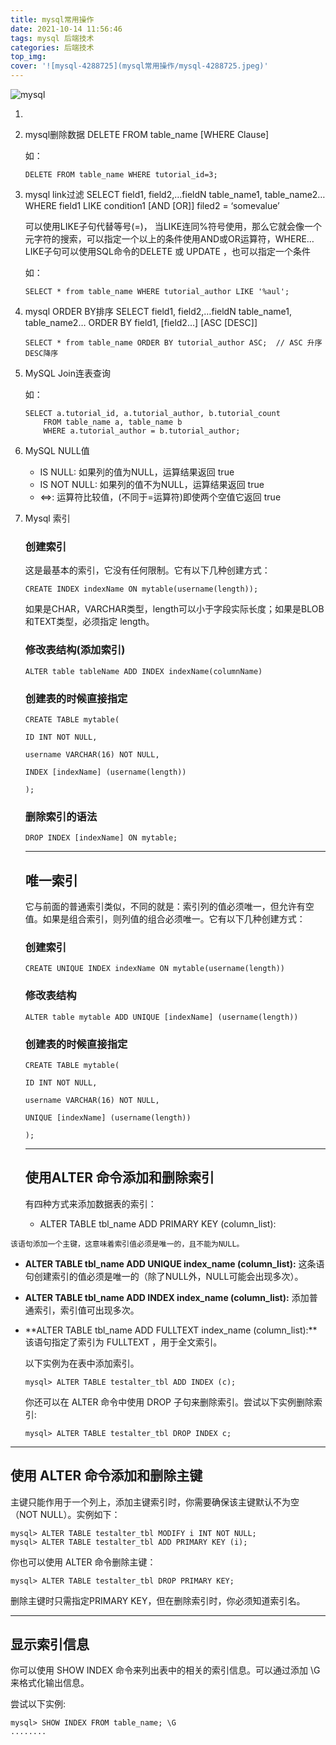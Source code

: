 ```yaml
---
title: mysql常用操作
date: 2021-10-14 11:56:46
tags: mysql 后端技术
categories: 后端技术
top_img: 
cover: '![mysql-4288725](mysql常用操作/mysql-4288725.jpeg)'
---
```


![mysql](mysql常用操作/mysql-4288725.jpeg)

1. ```
   
   ```

2. mysql删除数据 DELETE FROM table_name [WHERE Clause]

   如：

   ```
   DELETE FROM table_name WHERE tutorial_id=3;
   ```

1. mysql link过滤 SELECT field1, field2,…fieldN table_name1, table_name2…WHERE field1 LIKE condition1 [AND [OR]] filed2 = ‘somevalue’

   可以使用LIKE子句代替等号(=)， 当LIKE连同%符号使用，那么它就会像一个元字符的搜索，可以指定一个以上的条件使用AND或OR运算符，WHERE… LIKE子句可以使用SQL命令的DELETE 或 UPDATE ，也可以指定一个条件

   如：

   ```
   SELECT * from table_name WHERE tutorial_author LIKE '%aul';
   ```

1. mysql ORDER BY排序 SELECT field1, field2,…fieldN table_name1, table_name2… ORDER BY field1, [field2…] [ASC [DESC]]

   ```
   SELECT * from table_name ORDER BY tutorial_author ASC;  // ASC 升序    DESC降序
   ```

1. MySQL Join连表查询

   如：

   ```
   SELECT a.tutorial_id, a.tutorial_author, b.tutorial_count
       FROM table_name a, table_name b
       WHERE a.tutorial_author = b.tutorial_author;
   ```

1. MySQL NULL值
   - IS NULL: 如果列的值为NULL，运算结果返回 true
   - IS NOT NULL: 如果列的值不为NULL，运算结果返回 true
   - <=>: 运算符比较值，(不同于=运算符)即使两个空值它返回 true

1. Mysql 索引

   ### 创建索引

   这是最基本的索引，它没有任何限制。它有以下几种创建方式：

   ```
   CREATE INDEX indexName ON mytable(username(length)); 
   ```

   如果是CHAR，VARCHAR类型，length可以小于字段实际长度；如果是BLOB和TEXT类型，必须指定 length。

   ### 修改表结构(添加索引)

   ```
   ALTER table tableName ADD INDEX indexName(columnName)
   ```

   ### 创建表的时候直接指定

   ```
   CREATE TABLE mytable(  
    
   ID INT NOT NULL,   
    
   username VARCHAR(16) NOT NULL,  
    
   INDEX [indexName] (username(length))  
    
   );  
   ```

   ### 删除索引的语法

   ```
   DROP INDEX [indexName] ON mytable; 
   ```

   ------

   ## 唯一索引

   它与前面的普通索引类似，不同的就是：索引列的值必须唯一，但允许有空值。如果是组合索引，则列值的组合必须唯一。它有以下几种创建方式：

   ### 创建索引

   ```
   CREATE UNIQUE INDEX indexName ON mytable(username(length)) 
   ```

   ### 修改表结构

   ```
   ALTER table mytable ADD UNIQUE [indexName] (username(length))
   ```

   ### 创建表的时候直接指定

   ```
   CREATE TABLE mytable(  
    
   ID INT NOT NULL,   
    
   username VARCHAR(16) NOT NULL,  
    
   UNIQUE [indexName] (username(length))  
    
   );  
   ```

   ------

   ## 使用ALTER 命令添加和删除索引

   有四种方式来添加数据表的索引：

   - ALTER TABLE tbl_name ADD PRIMARY KEY (column_list):

```
该语句添加一个主键，这意味着索引值必须是唯一的，且不能为NULL。
```

- **ALTER TABLE tbl_name ADD UNIQUE index_name (column_list):** 这条语句创建索引的值必须是唯一的（除了NULL外，NULL可能会出现多次）。

- **ALTER TABLE tbl_name ADD INDEX index_name (column_list):** 添加普通索引，索引值可出现多次。

- **ALTER TABLE tbl_name ADD FULLTEXT index_name (column_list):**该语句指定了索引为 FULLTEXT ，用于全文索引。

  以下实例为在表中添加索引。

  ```
  mysql> ALTER TABLE testalter_tbl ADD INDEX (c);
  ```

  你还可以在 ALTER 命令中使用 DROP 子句来删除索引。尝试以下实例删除索引:

  ```
  mysql> ALTER TABLE testalter_tbl DROP INDEX c;
  ```

------

## 使用 ALTER 命令添加和删除主键

主键只能作用于一个列上，添加主键索引时，你需要确保该主键默认不为空（NOT NULL）。实例如下：

```
mysql> ALTER TABLE testalter_tbl MODIFY i INT NOT NULL;
mysql> ALTER TABLE testalter_tbl ADD PRIMARY KEY (i);
```

你也可以使用 ALTER 命令删除主键：

```
mysql> ALTER TABLE testalter_tbl DROP PRIMARY KEY;
```

删除主键时只需指定PRIMARY KEY，但在删除索引时，你必须知道索引名。

------

## 显示索引信息

你可以使用 SHOW INDEX 命令来列出表中的相关的索引信息。可以通过添加 \G 来格式化输出信息。

尝试以下实例:

```
mysql> SHOW INDEX FROM table_name; \G
........
```

